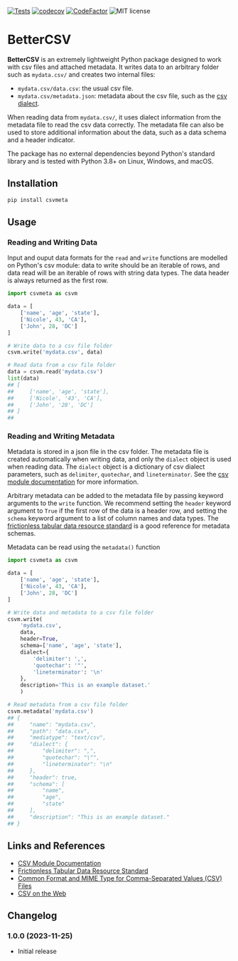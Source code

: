 
[![Tests](https://github.com/OlivierBinette/BetterCSV/actions/workflows/test.yml/badge.svg)](https://github.com/OlivierBinette/BetterCSV/actions/workflows/test.yml)
[![codecov](https://codecov.io/gh/OlivierBinette/BetterCSV/graph/badge.svg?token=YHS28KEJB9)](https://codecov.io/gh/OlivierBinette/BetterCSV)
[![CodeFactor](https://www.codefactor.io/repository/github/olivierbinette/bettercsv/badge)](https://www.codefactor.io/repository/github/olivierbinette/bettercsv)
![MIT license](https://img.shields.io/badge/License-MIT-blue.svg)


# BetterCSV

**BetterCSV** is an extremely lightweight Python package designed to work with csv files and attached metadata. It writes data to an arbitrary folder such as `mydata.csv/` and creates two internal files:

- `mydata.csv/data.csv`: the usual csv file.
- `mydata.csv/metadata.json`: metadata about the csv file, such as the [csv dialect](https://docs.python.org/3/library/csv.html#csv-fmt-params).

When reading data from `mydata.csv/`, it uses dialect information from the metadata file to read the csv data correctly. The metadata file can also be used to store additional information about the data, such as a data schema and a header indicator.

The package has no external dependencies beyond Python's standard library and is tested with Python 3.8+ on Linux, Windows, and macOS.

## Installation

```bash 
pip install csvmeta
```

## Usage

### Reading and Writing Data

Input and ouput data formats for the `read` and `write` functions are modelled on Python's csv module: data to write should be an iterable of rows, and data read will be an iterable of rows with string data types. The data header is always returned as the first row.

```python
import csvmeta as csvm

data = [
    ['name', 'age', 'state'],
    ['Nicole', 43, 'CA'],
    ['John', 28, 'DC']
]

# Write data to a csv file folder
csvm.write('mydata.csv', data)

# Read data from a csv file folder
data = csvm.read('mydata.csv')
list(data)
## [
##     ['name', 'age', 'state'],
##     ['Nicole', '43', 'CA'],
##     ['John', '28', 'DC']
## ]
## 
```

### Reading and Writing Metadata

Metadata is stored in a json file in the csv folder. The metadata file is created automatically when writing data, and only the `dialect` object is used when reading data. The `dialect` object is a dictionary of csv dialect parameters, such as `delimiter`, `quotechar`, and `lineterminator`. See the [csv module documentation](https://docs.python.org/3/library/csv.html#csv-fmt-params) for more information.

Arbitrary metadata can be added to the metadata file by passing keyword arguments to the `write` function. We recommend setting the `header` keyword argument to `True` if the first row of the data is a header row, and setting the `schema` keyword argument to a list of column names and data types. The [frictionless tabular data resource standard](https://specs.frictionlessdata.io/) is a good reference for metadata schemas.

Metadata can be read using the `metadata()` function

```python
import csvmeta as csvm

data = [
    ['name', 'age', 'state'],
    ['Nicole', 43, 'CA'],
    ['John', 28, 'DC']
]

# Write data and metadata to a csv file folder
csvm.write(
    'mydata.csv', 
    data, 
    header=True, 
    schema=['name', 'age', 'state'],
    dialect={
        'delimiter': ',',
        'quotechar': '"',
        'lineterminator': '\n'
    },
    description='This is an example dataset.'
    )

# Read metadata from a csv file folder
csvm.metadata('mydata.csv')
## {
##     "name": "mydata.csv",
##     "path": "data.csv",
##     "mediatype": "text/csv",
##     "dialect": {
##         "delimiter": ",",
##         "quotechar": "\"",
##         "lineterminator": "\n"
##     },
##     "header": true,
##     "schema": [
##         "name",
##         "age",
##         "state"
##     ],
##     "description": "This is an example dataset."
## }
```

## Links and References

- [CSV Module Documentation](https://docs.python.org/3/library/csv.html)
- [Frictionless Tabular Data Resource Standard](https://specs.frictionlessdata.io/tabular-data-resource/)
- [Common Format and MIME Type for Comma-Separated Values (CSV) Files](https://www.rfc-editor.org/rfc/rfc4180)
- [CSV on the Web](https://csvw.org/)


## Changelog

### 1.0.0 (2023-11-25)

- Initial release
